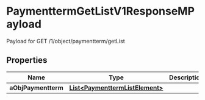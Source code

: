 

# PaymenttermGetListV1ResponseMPayload

Payload for GET /1/object/paymentterm/getList

## Properties

| Name | Type | Description | Notes |
|------------ | ------------- | ------------- | -------------|
|**aObjPaymentterm** | [**List&lt;PaymenttermListElement&gt;**](PaymenttermListElement.md) |  |  |



